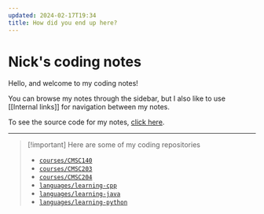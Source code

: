 ```yaml
---
updated: 2024-02-17T19:34
title: How did you end up here?
---
```

# Nick's coding notes

Hello, and welcome to my coding notes!

You can browse my notes through the sidebar, but I also like to use [[Internal links]] for navigation between my notes.

To see the source code for my notes, [click here](https://github.com/nick-nugat/coding-notes-hosted/tree/v4/content).
___
> [!important] Here are some of my coding repositories
> - [`courses/CMSC140`](https://github.com/nick-nugat/CMSC140)
> - [`courses/CMSC203`](https://github.com/nick-nugat/CMSC203)
> - [`courses/CMSC204`](https://github.com/nick-nugat/CMSC204)
> - [`languages/learning-cpp`](https://github.com/nick-nugat/learning-cpp)
> - [`languages/learning-java`](https://github.com/nick-nugat/learning-java)
> - [`languages/learning-python`](https://github.com/nick-nugat/learning-python)
> 